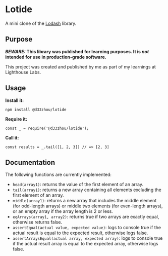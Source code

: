 # Lotide

A mini clone of the [Lodash](https://lodash.com) library.

## Purpose

**_BEWARE:_ This library was published for learning purposes. It is _not_ intended for use in production-grade software.**

This project was created and published by me as part of my learnings at Lighthouse Labs. 

## Usage

**Install it:**

`npm install @d33zhou/lotide`

**Require it:**

`const _ = require('@d33zhou/lotide');`

**Call it:**

`const results = _.tail([1, 2, 3]) // => [2, 3]`

## Documentation

The following functions are currently implemented:

* `head(array1)`: returns the value of the first element of an array.
* `tail(array1)`: returns a new array containing all elements excluding the first element of an array.
* `middle(array1)`: returns a new array that includes the middle element (for odd-length arrays) or middle two elements (for even-length arrays), or an empty array if the array length is 2 or less.
* `eqArrays(array1, array2)`: returns true if two arrays are exactly equal, otherwise returns false.
* `assertEqual(actual value, expected value)`: logs to console true if the actual result is equal to the expected result, otherwise logs false.
* `assertArraysEqual(actual array, expected array)`: logs to console true if the actual result array is equal to the expected array, otherwise logs false.